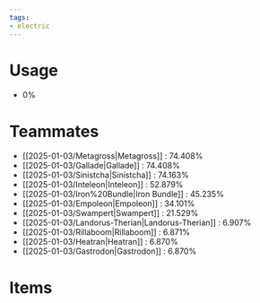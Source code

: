 ```yaml
---
tags:
- electric
---
```

# Usage
- 0%
# Teammates
- [[2025-01-03/Metagross|Metagross]] : 74.408%
- [[2025-01-03/Gallade|Gallade]] : 74.408%
- [[2025-01-03/Sinistcha|Sinistcha]] : 74.163%
- [[2025-01-03/Inteleon|Inteleon]] : 52.879%
- [[2025-01-03/Iron%20Bundle|Iron Bundle]] : 45.235%
- [[2025-01-03/Empoleon|Empoleon]] : 34.101%
- [[2025-01-03/Swampert|Swampert]] : 21.529%
- [[2025-01-03/Landorus-Therian|Landorus-Therian]] : 6.907%
- [[2025-01-03/Rillaboom|Rillaboom]] : 6.871%
- [[2025-01-03/Heatran|Heatran]] : 6.870%
- [[2025-01-03/Gastrodon|Gastrodon]] : 6.870%
# Items